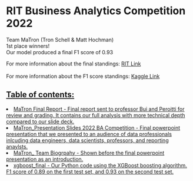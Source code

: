 # RIT Business Analytics Competition 2022
Team MaTron (Tron Schell & Matt Hochman) <br>
1st place winners! <br>
Our model produced a final F1 score of 0.93

For more information about the final standings: <a href = "https://saunders.rit.edu/faculty-research/academic-departments/mis-marketing-analytics/business-analytics-student-competition">RIT Link </a><br>
<br>
For more information about the F1 score standings: <a href = "https://www.kaggle.com/competitions/rit-ba-competition-spring-2022/leaderboard">Kaggle Link

## Table of contents:
<li> <a href="https://github.com/tronschell/RITBusinessAnalyticsCompetition2022/blob/main/MaTron%20Final%20Report.pdf">MaTron Final Report - Final report sent to professor Bui and Peroitti for review and grading. It contains our full analysis with more technical depth compared to our slide deck.
<li> <a href="https://github.com/tronschell/RITBusinessAnalyticsCompetition2022/blob/main/MaTron_%20Presentation%20Slides%202022%20BA%20Competition.pptx">MaTron_Presentation Slides 2022 BA Competition - Final powerpoint presentation that we presented to an audience of data professionals inlcuding data engineers, data scientists, professors, and reporting anaylsts.
<li> <a href="https://github.com/tronschell/RITBusinessAnalyticsCompetition2022/blob/main/MaTron_%20Team%20Biography.pptx">MaTron_ Team Biogrpahy - Shown before the final powerpoint presentation as an introduction.
<li> <a href="https://github.com/tronschell/RITBusinessAnalyticsCompetition2022/blob/main/xgboost_final.ipynb">xgboost_final - Our Python code using the XGBoost boosting algorithm. F1 score of 0.89 on the first test set, and 0.93 on the second test set.
